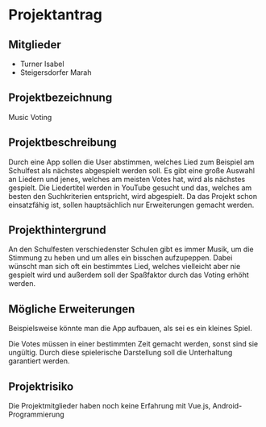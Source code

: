 ﻿# Projektantrag

## Mitglieder

 - Turner Isabel
 - Steigersdorfer Marah



## Projektbezeichnung 
Music Voting

## Projektbeschreibung

Durch eine App sollen die User abstimmen, welches Lied zum Beispiel am Schulfest als nächstes abgespielt werden soll. Es gibt eine große Auswahl an Liedern und jenes, welches am meisten Votes hat, wird als nächstes gespielt. Die Liedertitel werden in YouTube gesucht und das, welches am besten den Suchkriterien entspricht, wird abgespielt. Da das Projekt schon einsatzfähig ist, sollen hauptsächlich nur Erweiterungen gemacht werden.

## Projekthintergrund

An den Schulfesten verschiedenster Schulen gibt es immer Musik, um die Stimmung zu heben und um alles ein bisschen aufzupeppen. Dabei wünscht man sich oft ein bestimmtes Lied, welches vielleicht aber nie gespielt wird und außerdem soll der Spaßfaktor durch das Voting erhöht werden.

## Mögliche Erweiterungen
Beispielsweise könnte man die App aufbauen, als sei es ein kleines Spiel.

Die Votes müssen in einer bestimmten Zeit gemacht werden, sonst sind sie ungültig. Durch diese spielerische Darstellung soll die Unterhaltung garantiert werden.


## Projektrisiko
Die Projektmitglieder haben noch keine Erfahrung mit Vue.js, Android-Programmierung

